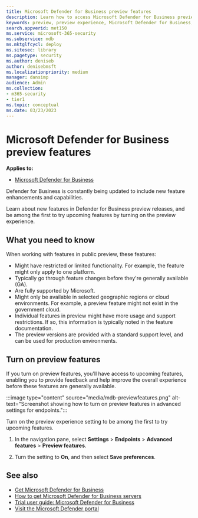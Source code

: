 ```yaml
---
title: Microsoft Defender for Business preview features
description: Learn how to access Microsoft Defender for Business preview features.
keywords: preview, preview experience, Microsoft Defender for Business, features, updates
search.appverid: met150
ms.service: microsoft-365-security
ms.subservice: mdb
ms.mktglfcycl: deploy
ms.sitesec: library
ms.pagetype: security
ms.author: deniseb
author: denisebmsft
ms.localizationpriority: medium
manager: dansimp
audience: Admin
ms.collection:
- m365-security
- tier1
ms.topic: conceptual
ms.date: 03/23/2023
---
```


# Microsoft Defender for Business preview features

**Applies to:**

- [Microsoft Defender for Business](mdb-overview.md)

Defender for Business is constantly being updated to include new feature enhancements and capabilities.

Learn about new features in Defender for Business preview releases, and be among the first to try upcoming features by turning on the preview experience.

## What you need to know

When working with features in public preview, these features:

- Might have restricted or limited functionality. For example, the feature might only apply to one platform.
- Typically go through feature changes before they're generally available (GA).
- Are fully supported by Microsoft.
- Might only be available in selected geographic regions or cloud environments. For example, a preview feature might not exist in the government cloud.
- Individual features in preview might have more usage and support restrictions. If so, this information is typically noted in the feature documentation.
- The preview versions are provided with a standard support level, and can be used for production environments.

## Turn on preview features

If you turn on preview features, you'll have access to upcoming features, enabling you to provide feedback and help improve the overall experience before these features are generally available.

:::image type="content" source="media/mdb-previewfeatures.png" alt-text="Screenshot showing how to turn on preview features in advanced settings for endpoints.":::

Turn on the preview experience setting to be among the first to try upcoming features.

1. In the navigation pane, select **Settings** \> **Endpoints** \> **Advanced features** \> **Preview features**.

2. Turn the setting to **On**, and then select **Save preferences**.

## See also

- [Get Microsoft Defender for Business](get-defender-business.md)
- [How to get Microsoft Defender for Business servers](get-defender-business.md#how-to-get-microsoft-defender-for-business-servers)
- [Trial user guide: Microsoft Defender for Business](trial-playbook-defender-business.md)
- [Visit the Microsoft Defender portal](mdb-get-started.md)

